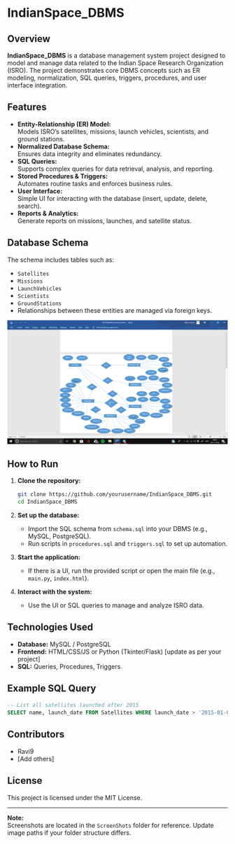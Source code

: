 # IndianSpace_DBMS

## Overview

**IndianSpace_DBMS** is a database management system project designed to model and manage data related to the Indian Space Research Organization (ISRO). The project demonstrates core DBMS concepts such as ER modeling, normalization, SQL queries, triggers, procedures, and user interface integration.

## Features

- **Entity-Relationship (ER) Model:**  
  Models ISRO’s satellites, missions, launch vehicles, scientists, and ground stations.
- **Normalized Database Schema:**  
  Ensures data integrity and eliminates redundancy.
- **SQL Queries:**  
  Supports complex queries for data retrieval, analysis, and reporting.
- **Stored Procedures & Triggers:**  
  Automates routine tasks and enforces business rules.
- **User Interface:**  
  Simple UI for interacting with the database (insert, update, delete, search).
- **Reports & Analytics:**  
  Generate reports on missions, launches, and satellite status.

## Database Schema

The schema includes tables such as:

- `Satellites`
- `Missions`
- `LaunchVehicles`
- `Scientists`
- `GroundStations`
- Relationships between these entities are managed via foreign keys.

![ER Diagram](Screenshots/ER_Diagram.png)

## How to Run

1. **Clone the repository:**
   ```sh
   git clone https://github.com/yourusername/IndianSpace_DBMS.git
   cd IndianSpace_DBMS
   ```

2. **Set up the database:**
   - Import the SQL schema from `schema.sql` into your DBMS (e.g., MySQL, PostgreSQL).
   - Run scripts in `procedures.sql` and `triggers.sql` to set up automation.

3. **Start the application:**
   - If there is a UI, run the provided script or open the main file (e.g., `main.py`, `index.html`).

4. **Interact with the system:**
   - Use the UI or SQL queries to manage and analyze ISRO data.

## Technologies Used

- **Database:** MySQL / PostgreSQL
- **Frontend:** HTML/CSS/JS or Python (Tkinter/Flask) [update as per your project]
- **SQL:** Queries, Procedures, Triggers

## Example SQL Query

```sql
-- List all satellites launched after 2015
SELECT name, launch_date FROM Satellites WHERE launch_date > '2015-01-01';
```

## Contributors

- Ravi9
- [Add others]

## License

This project is licensed under the MIT License.

---

**Note:**  
Screenshots are located in the `ScreenShots` folder for reference. Update image paths if your folder structure differs.
